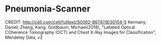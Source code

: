 # Pneumonia-Scanner








CREDIT:  http://cell.com/cell/fulltext/S0092-8674(18)30154-5
Kermany, Daniel; Zhang, Kang; Goldbaum, Michael(2018), "Labeled Optical COherence Tomography (OCT) and Chest X-Ray Images for Classification", Mendeley Data, v2